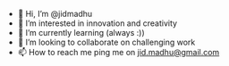 - 👋 Hi, I’m @jidmadhu
- 👀 I’m interested in innovation and creativity
- 🌱 I’m currently learning (always :))
- 💞️ I’m looking to collaborate on challenging work
- 📫 How to reach me ping me on jid.madhu@gmail.com

<!---
jidmadhu/jidmadhu is a ✨ special ✨ repository because its `README.md` (this file) appears on your GitHub profile.
You can click the Preview link to take a look at your changes.
--->
